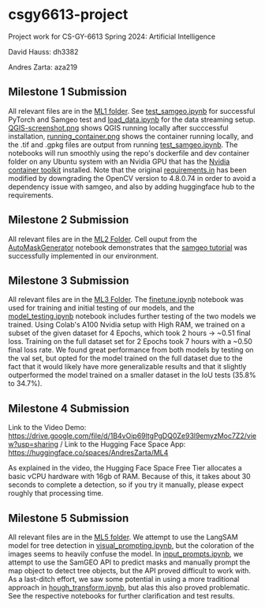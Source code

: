 # csgy6613-project

Project work for CS-GY-6613 Spring 2024: Artificial Intelligence

David Hauss: dh3382

Andres Zarta: aza219

## Milestone 1 Submission
All relevant files are in the [ML1 folder](ML1). See [test_samgeo.ipynb](ML1/test_samgeo.ipynb) for successful PyTorch and Samgeo test and [load_data.ipynb](ML1/load_data.ipynb) for the data streaming setup. [QGIS-screenshot.png](ML1/QGIS-screenshot.png) shows QGIS running locally after succcessful installation, [running_container.png](ML1/running_container.png) shows the container running locally, and the .tif and .gpkg files are output from running [test_samgeo.ipynb](ML1/test_samgeo.ipynb). The notebooks will run smoothly using the repo's dockerfile and dev container folder on any Ubuntu system with an Nvidia GPU that has the [Nvidia container toolkit](https://docs.nvidia.com/datacenter/cloud-native/container-toolkit/latest/install-guide.html) installed. Note that the original [requirements.in](requirements/requirements.in) has been modified by downgrading the OpenCV version to 4.8.0.74 in order to avoid a dependency issue with samgeo, and also by adding huggingface hub to the requirements.

## Milestone 2 Submission
All relevant files are in the [ML2 Folder](ML2). Cell ouput from the [AutoMaskGenerator](ML2/AutoMaskGenerator.ipynb) notebook demonstrates that the [samgeo tutorial](https://www.youtube.com/watch?v=YHA_-QMB8_U&embeds_referring_euri=https%3A%2F%2Fpantelis.github.io%2F&source_ve_path=MjM4NTE&feature=emb_title) was successfully implemented in our environment.

## Milestone 3 Submission
All relevant files are in the [ML3 Folder](ML3). The [finetune.ipynb](ML3/finetune.ipynb) notebook was used for training and initial testing of our models, and the [model_testing.ipynb](ML3/model_testing.ipynb) notebook includes further testing of the two models we trained. Using Colab's A100 Nvidia setup with High RAM, we trained on a subset of the given dataset for 4 Epochs, which took 2 hours -> ~0.51 final loss. Training on the full dataset set for 2 Epochs took 7 hours with a ~0.50 final loss rate. We found great performance from both models by testing on the val set, but opted for the model trained on the full dataset due to the fact that it would likely have more generalizable results and that it slightly outperformed the model trained on a smaller dataset in the IoU tests (35.8% to 34.7%).

## Milestone 4 Submission
Link to the Video Demo: https://drive.google.com/file/d/1B4vOip69ltgPgDQ0Ze93l9emyzMoc7Z2/view?usp=sharing /
Link to the Hugging Face Space App: https://huggingface.co/spaces/AndresZarta/ML4

As explained in the video, the Hugging Face Space Free Tier allocates a basic vCPU hardware with 16gb of RAM. Because of this, it takes about 30 seconds to complete a detection, so if you try it manually, please expect roughly that processing time. 

## Milestone 5 Submission
All relevant files are in the [ML5 folder](ML5). We attempt to use the LangSAM model for tree detection in [visual_prompting.ipynb](ML5/visual_prompting.ipynb), but the coloration of the images seems to heavily confuse the model. In [input_prompts.ipynb](ML5/input_prompts.ipynb), we attempt to use the SamGEO API to predict masks and manually prompt the map object to detect tree objects, but the API proved difficult to work with. As a last-ditch effort, we saw some potential in using a more traditional approach in [hough_transform.ipynb](ML5/hough_transform.ipynb), but alas this also proved problematic. See the respective notebooks for further clarification and test results. 
